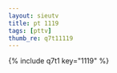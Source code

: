 ```yaml
--- 
layout: sieutv
title: pt 1119
tags: [pttv]
thumb_re: q7t11119
---
```

{% include q7t1 key="1119" %} 
